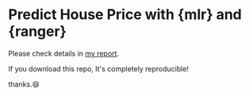 # Predict House Price with {mlr} and {ranger}
Please check details in [my report](https://be-favorite.github.io/Kaggle-Houseprice/Report.html).

If you download this repo, It's completely reproducible!

thanks.:smile:
